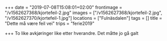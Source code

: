 +++
date = "2019-07-08T15:08:01+02:00"
frontimage = "/v1562627368/kjortefeil-2.jpg"
images = ["/v1562627368/kjortefeil-2.jpg", "/v1562627370/kjortefeil-1.jpg"]
locations = ["Fulnäsdalen"]
tags = []
title = "Dette må være feil vei"
trips = "ferie2019"

+++
To like avkjøringer like etter hverandre. Det måtte jo gå galt